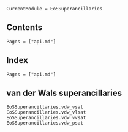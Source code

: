 ```@meta
CurrentModule = EoSSuperancillaries
```

## Contents

```@contents
Pages = ["api.md"]
```

## Index

```@index
Pages = ["api.md"]
```

## van der Wals superancillaries
```@docs
EoSSuperancillaries.vdw_vsat
EoSSuperancillaries.vdw_vlsat
EoSSuperancillaries.vdw_vvsat
EoSSuperancillaries.vdw_psat
```